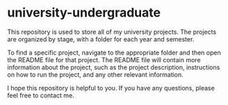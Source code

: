 # university-undergraduate
This repository is used to store all of my university projects. The projects are organized by stage, with a folder for each year and semester.

To find a specific project, navigate to the appropriate folder and then open the README file for that project. The README file will contain more information about the project, such as the project description, instructions on how to run the project, and any other relevant information.

I hope this repository is helpful to you. If you have any questions, please feel free to contact me.
